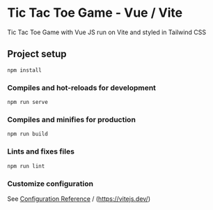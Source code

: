 # Tic Tac Toe Game - Vue / Vite

Tic Tac Toe Game with Vue JS run on Vite and styled in Tailwind CSS


## Project setup

```
npm install
```

### Compiles and hot-reloads for development

```
npm run serve
```

### Compiles and minifies for production

```
npm run build
```

### Lints and fixes files

```
npm run lint
```

### Customize configuration

See [Configuration Reference](https://cli.vuejs.org/config/) / (https://vitejs.dev/)

